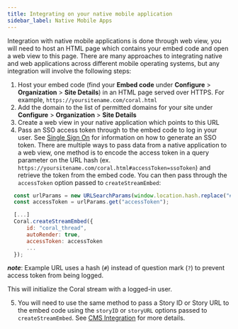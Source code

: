 ```yaml
---
title: Integrating on your native mobile application
sidebar_label: Native Mobile Apps
---
```


Integration with native mobile applications is done through web view, you will need to host an HTML page which contains your embed code and open a web view to this page. There are many approaches to integrating native and web applications across different mobile operating systems, but any integration will involve the following steps:

1. Host your embed code (find your **Embed code** under **Configure** > **Organization** > **Site Details**) in an HTML page served over HTTPS. For example, `https://yoursitename.com/coral.html`
2. Add the domain to the list of permitted domains for your site under **Configure** > **Organization** > **Site Details**
3. Create a web view in your native application which points to this URL
4. Pass an SSO access token through to the embed code to log in your user. See [Single Sign On](/talk/v5/integrating/sso/) for information on how to generate an SSO token. There are multiple ways to pass data from a native application to a web view, one method is to encode the access token in a query parameter on the URL hash (ex. `https://yoursitename.com/coral.html#accessToken=ssoToken`) and retrieve the token from the embed code. You can then pass through the `accessToken` option passed to `createStreamEmbed`:

```js
  const urlParams = new URLSearchParams(window.location.hash.replace("#", "?"));
  const accessToken = urlParams.get("accessToken");

  [...]
  Coral.createStreamEmbed({
      id: "coral_thread",
      autoRender: true,
      accessToken: accessToken
      ...
  });

```

**_note_**: Example URL uses a hash (`#`) instead of question mark (`?`) to prevent access token from being logged.

This will initialize the Coral stream with a logged-in user.

5. You will need to use the same method to pass a Story ID or Story URL to the embed code using the `storyID` or `storyURL` options passed to `createStreamEmbed`. See [CMS Integration](/talk/v5/integration/cms) for more details.
